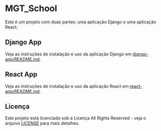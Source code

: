 # MGT_School

Este é um projeto com duas partes: uma aplicação Django e uma aplicação React.

## Django App

Veja as instruções de instalação e uso da aplicação Django em [django-app/README.md](django-app/README.md).

## React App

Veja as instruções de instalação e uso da aplicação React em [react-app/README.md](react-app/README.md).

## Licença

Este projeto está licenciado sob a Licença All Rights Reserved - veja o arquivo [LICENSE](LICENSE) para mais detalhes.
